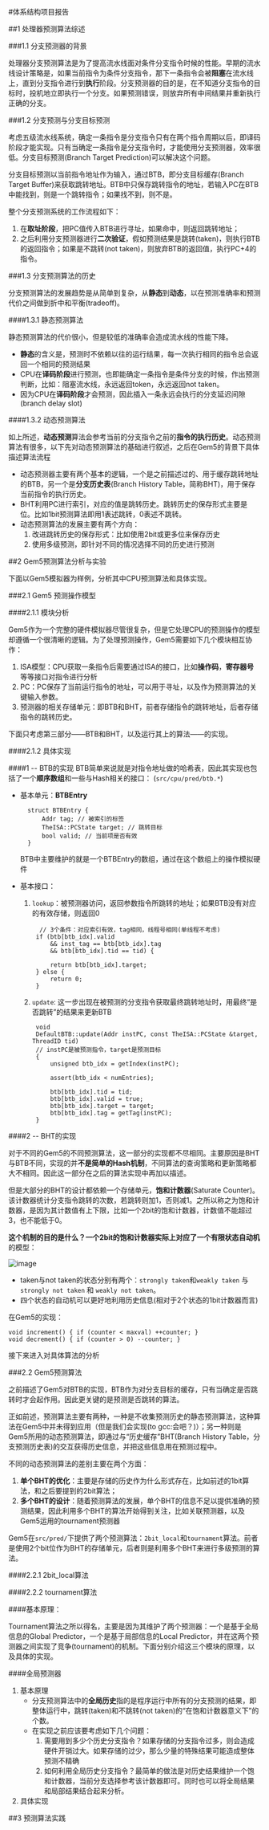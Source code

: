 #体系结构项目报告

##1 处理器预测算法综述

###1.1 分支预测器的背景

处理器分支预测算法是为了提高流水线面对条件分支指令时候的性能。早期的流水线设计策略是，如果当前指令为条件分支指令，那下一条指令会被**阻塞**在流水线上，直到分支指令进行到**执行**阶段。分支预测器的目的是，在不知道分支指令的目标时，投机地立即执行一个分支。如果预测错误，则放弃所有中间结果并重新执行正确的分支。

###1.2 分支预测与分支目标预测

考虑五级流水线系统，确定一条指令是分支指令只有在两个指令周期以后，即译码阶段才能实现。只有当确定一条指令是分支指令时，才能使用分支预测器，效率很低。分支目标预测(Branch Target Prediction)可以解决这个问题。

分支目标预测以当前指令地址作为输入，通过BTB，即分支目标缓存(Branch Target Buffer)来获取跳转地址。BTB中只保存跳转指令的地址，若输入PC在BTB中能找到，则是一个跳转指令；如果找不到，则不是。

整个分支预测系统的工作流程如下：

1. 在**取址阶段**，把PC值传入BTB进行寻址，如果命中，则返回跳转地址；
2. 之后利用分支预测器进行**二次验证**，假如预测结果是跳转(taken)，则执行BTB的返回指令；如果是不跳转(not taken)，则放弃BTB的返回值，执行PC+4的指令。

###1.3 分支预测算法的历史

分支预测算法的发展趋势是从简单到复杂，从**静态**到**动态**，以在预测准确率和预测代价之间做到折中和平衡(tradeoff)。

####1.3.1 静态预测算法

静态预测算法的代价很小，但是较低的准确率会造成流水线的性能下降。

* **静态**的含义是，预测时不依赖以往的运行结果，每一次执行相同的指令总会返回一个相同的预测结果
* CPU在**译码阶段**进行预测，也即能确定一条指令是条件分支的时候，作出预测判断，比如：阻塞流水线，永远返回token，永远返回not taken。
* 因为CPU在**译码阶段**才会预测，因此插入一条永远会执行的分支延迟间隙(branch delay slot)


####1.3.2 动态预测算法
	
如上所述，**动态预测**算法会参考当前的分支指令之前的**指令的执行历史**。动态预测算法有很多，以下先对动态预测算法的基础进行叙述，之后在Gem5的背景下具体描述算法流程

* 动态预测器主要有两个基本的逻辑，一个是之前描述过的、用于缓存跳转地址的BTB，另一个是**分支历史表**(Branch History Table，简称BHT)，用于保存当前指令的执行历史。
* BHT利用PC进行索引，对应的值是跳转历史。跳转历史的保存形式主要是位。比如1bit预测算法即用1表述跳转，0表述不跳转。
* 动态预测算法的发展主要有两个方向：
	1. 改进跳转历史的保存形式：比如使用2bit或更多位来保存历史
	2. 使用多级预测，即针对不同的情况选择不同的历史进行预测

##2 Gem5预测算法分析与实验

下面以Gem5模拟器为样例，分析其中CPU预测算法和具体实现。

###2.1 Gem5 预测操作模型

####2.1.1 模块分析

Gem5作为一个完整的硬件模拟器尽管很复杂，但是它处理CPU的预测操作的模型却遵循一个很清晰的逻辑。为了处理预测操作，Gem5需要如下几个模块相互协作：

1. ISA模型：CPU获取一条指令后需要通过ISA的接口，比如**操作码**，**寄存器号**等等接口对指令进行分析
2. PC：PC保存了当前运行指令的地址，可以用于寻址，以及作为预测算法的关键输入参数。
3. 预测器的相关存储单元：即BTB和BHT，前者存储指令的跳转地址，后者存储指令的跳转历史。

下面只考虑第三部分——BTB和BHT，以及运行其上的算法——的实现。

####2.1.2 具体实现

####1 -- BTB的实现
BTB简单来说就是对指令地址做的哈希表，因此其实现也包括了一个**顺序数组**和一些与Hash相关的接口： (`src/cpu/pred/btb.*`)

* 基本单元：**BTBEntry**
		
		struct BTBEntry {
			Addr tag; // 被索引的标签
			TheISA::PCState target; // 跳转目标
			bool valid; // 当前项是否有效
		}
		
	BTB中主要维护的就是一个BTBEntry的数组，通过在这个数组上的操作模拟硬件
* 基本接口：
	1. `lookup`：被预测器访问，返回参数指令所跳转的地址；如果BTB没有对应的有效存储，则返回0
			
			 // 3个条件：对应索引有效，tag相同，线程号相同(单线程不考虑)
		    if (btb[btb_idx].valid
		        && inst_tag == btb[btb_idx].tag
		        && btb[btb_idx].tid == tid) {
		        
		        return btb[btb_idx].target;
		    } else {
		        return 0;
		    }

	2. `update`: 这一步出现在被预测的分支指令获取最终跳转地址时，用最终“是否跳转”的结果来更新BTB
	
			void
			DefaultBTB::update(Addr instPC, const TheISA::PCState &target, ThreadID tid) 
			// instPC是被预测指令，target是预测目标
			{
			    unsigned btb_idx = getIndex(instPC);
			
			    assert(btb_idx < numEntries);
			
			    btb[btb_idx].tid = tid;
			    btb[btb_idx].valid = true;
			    btb[btb_idx].target = target;
			    btb[btb_idx].tag = getTag(instPC);
			}
			
####2 -- BHT的实现

对于不同的Gem5的不同预测算法，这一部分的实现都不尽相同。主要原因是BHT与BTB不同，实现的并**不是简单的Hash机制**，不同算法的查询策略和更新策略都大不相同。因此这一部分在之后的算法实现中再加以描述。

但是大部分的BHT的设计都依赖一个存储单元，**饱和计数器**(Saturate Counter)。该计数器统计分支指令跳转的次数，若跳转则加1，否则减1。之所以称之为饱和计数器，是因为其计数值有上下限，比如一个2bit的饱和计数器，计数值不能超过3，也不能低于0。

**这个机制的目的是什么？**一个2bit的饱和计数器实际上对应了一个**有限状态自动机**的模型：

![image](http://img.my.csdn.net/uploads/201304/03/1364958617_9323.png)

* taken与not taken的状态分别有两个：`strongly taken`和`weakly taken` 与 `strongly not taken` 和 `weakly not taken`。
* 四个状态的自动机可以更好地利用历史信息(相对于2个状态的1bit计数器而言)

在Gem5的实现：

	void increment() { if (counter < maxval) ++counter; }
	void decrement() { if (counter > 0) --counter; }
			
接下来进入对具体算法的分析

###2.2 Gem5预测算法

之前描述了Gem5对BTB的实现，BTB作为对分支目标的缓存，只有当确定是否跳转时才会起作用。因此更关键的是预测是否跳转的算法。

正如前述，预测算法主要有两种，一种是不收集预测历史的静态预测算法，这种算法在Gem5中并未得到应用（但是我们会实现(to gcc:会吧？)）；另一种则是Gem5所用的动态预测算法，即通过与“历史缓存”BHT(Branch History Table，分支预测历史表)的交互获得历史信息，并把这些信息用在预测过程中。

不同的动态预测算法的差别主要在两个方面：

1. **单个BHT的优化**：主要是存储的历史作为什么形式存在，比如前述的1bit算法，和之后要提到的2bit算法；
2. **多个BHT的设计**：随着预测算法的发展，单个BHT的信息不足以提供准确的预测结果，因此利用多个BHT的算法开始得到关注，比如关联预测器，以及Gem5运用的tournament预测器

Gem5在`src/pred/`下提供了两个预测算法：`2bit_local`和`tournament`算法。前者是使用2个bit位作为BHT的存储单元，后者则是利用多个BHT来进行多级预测的算法。

####2.2.1 2bit_local算法

####2.2.2 tournament算法

####基本原理：

Tournament算法之所以得名，主要是因为其维护了两个预测器：一个是基于全局信息的Global Predictor，一个是基于局部信息的Local Predictor，并在这两个预测器之间实现了竞争(tournament)的机制。下面分别介绍这三个模块的原理，以及具体的实现。

####全局预测器

1. 基本原理
	* 分支预测算法中的**全局历史**指的是程序运行中所有的分支预测的结果，即整体运行中，跳转(taken)和不跳转(not taken)的“在饱和计数器意义下”的个数。
	* 在实现之前应该要考虑如下几个问题：
		1. 需要用到多少个历史分支指令？如果存储的分支指令过多，则会造成硬件开销过大。如果存储的过少，那么少量的特殊结果可能造成整体预测不精确
		2. 如何利用全局历史分支指令？最简单的做法是对历史结果维护一个饱和计数器，当前分支选择参考该计数器即可。同时也可以将全局结果和局部结果结合起来分析。
2. 具体实现
	




##3 预测算法实践
